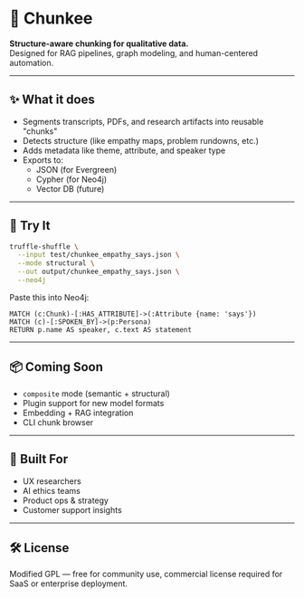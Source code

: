 # 🍫 Chunkee

**Structure-aware chunking for qualitative data.**  
Designed for RAG pipelines, graph modeling, and human-centered automation.

---

## ✨ What it does

- Segments transcripts, PDFs, and research artifacts into reusable "chunks"
- Detects structure (like empathy maps, problem rundowns, etc.)
- Adds metadata like theme, attribute, and speaker type
- Exports to:
  - JSON (for Evergreen)
  - Cypher (for Neo4j)
  - Vector DB (future)

---

## 🧪 Try It

```bash
truffle-shuffle \
  --input test/chunkee_empathy_says.json \
  --mode structural \
  --out output/chunkee_empathy_says.json \
  --neo4j
```

Paste this into Neo4j:

```cypher
MATCH (c:Chunk)-[:HAS_ATTRIBUTE]->(:Attribute {name: 'says'})
MATCH (c)-[:SPOKEN_BY]->(p:Persona)
RETURN p.name AS speaker, c.text AS statement
```

---

## 📦 Coming Soon

- `composite` mode (semantic + structural)
- Plugin support for new model formats
- Embedding + RAG integration
- CLI chunk browser

---

## 🧠 Built For

- UX researchers
- AI ethics teams
- Product ops & strategy
- Customer support insights

---

## 🛠️ License

Modified GPL — free for community use, commercial license required for SaaS or enterprise deployment.
